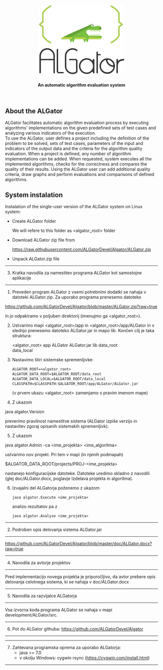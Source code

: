 <h1 align="center"><img src="doc/algator.png" alt="ALGator logo" /></h1>
<h4 align="center">An automatic algorithm evaluation system </h4>
<br>



## About the ALGator

ALGator facilitates automatic algorithm evaluation process by executing 
algorithms' implementations on the given predefined sets of test cases
and analyzing various indicators of the execution.  
To use the ALGator, user defines a project including the definition of 
the problem to be solved, sets of test cases, parameters 
of the input and indicators of the output data  and the criteria for the 
algorithm quality evaluation. When a project is defined, any number of 
algorithm implementations can be added. When requested, system 
executes all the implemented algorithms, checks for the correctness 
and compares the quality of their results. Using the ALGator user can 
add additional quality criteria, draw graphs and perform evaluations and 
comparisons of defined algorithms. 

## System instalation

Instalation of the single-user version of the ALGator system on Linux system:

* Create ALGator folder

  We will refere to this folder as <algator_root> folder

* Download ALGator zip file from

    https://raw.githubusercontent.com/ALGatorDevel/Algator/ALGator.zip

* Unpack ALGator.zip file

  

*****************************************************************************
3) Kratka navodila za namestitev programa ALGator kot samostojne aplikacije
*****************************************************************************
1. Preveden program ALGator z vsemi potrebnimi dodatki se nahaja v datoteki
ALGator.zip. Za uporabo programa prenesemo datoteko 

https://github.com/ALGatorDevel/Algator/blob/master/ALGator.zip?raw=true

in jo odpakiramo v poljuben direktorij (imenujmo ga <algator_root>).

2. Ustvarimo mapi <algator_root>/app in <algator_root>/app/ALGator in v slednjo
   prenesemo datoteko ALGator.jar in mapo lib. Končen cilj je taka struktura:

   <algator_root>
     app
       ALGator
         ALGator.jar
         lib
     data_root   
     data_local
 
3. Nastavimo štiri sistemske spremenljivke: 
  
       ALGATOR_ROOT=<algator_root>
       ALGATOR_DATA_ROOT=$ALGATOR_ROOT/data_root
       ALGATOR_DATA_LOCAL=$ALGATOR_ROOT/data_local
       CLASSPATH=$CLASSPATH:$ALGATOR_ROOT/app/ALGator/ALGator.jar

   (v prvem ukazu <algator_root> zamenjamo s pravim imenom mape)


4. Z ukazom 

  java algator.Version

preverimo pravilnost namestitve sistema (ALGator izpiše verzijo 
in nastavitev zgoraj opisanih sistemskih spremenljivk).

       
5. Z ukazom 

  java algator.Admin -ca <ime_projekta> <ime_algoritma>

ustvarimo nov projekt. Pri tem v mapi (in njenih podmapah)

  $ALGATOR_DATA_ROOT/projects/PROJ-<ime_projekta> 

nastanejo konfiguracijske datoteke. Datoteke uredimo skladno
z navodili (glej doc/ALGator.docx, poglavje Izdelava projekta 
in algoritma).


6. Izvajalni del ALGatorja poženemo z ukazom

       java algator.Execute <ime_projekta>
	
    analizo rezultatov pa z 

       java algator.Analyse <ime_projekta>



*****************************************************************************
2) Podroben opis delovanja sistema ALGator.jar
*****************************************************************************
https://github.com/ALGatorDevel/Algator/blob/master/doc/ALGator.docx?raw=true




*****************************************************************************
4) Navodila za avtorje projektov
*****************************************************************************
Pred implementacijo novega projekta je priporočljivo, da avtor prebere 
opis delovanja celotnega sistema, ki se nahaja v doc/ALGator.docx


*****************************************************************************
5) Navodila za razvijalce ALGatorja
*****************************************************************************
Vsa izvorna koda programa ALGator se nahaja v mapi development/ALGator/src.




*****************************************************************************
6) Pot do ALGator githuba:
  https://github.com/ALGatorDevel/Algator
*****************************************************************************


*****************************************************************************
7) Zahtevana programska oprema za uporabo ALGatorja:
    - java >= 7.0
    - v okolju Windows: cygwin rsync (https://cygwin.com/install.html)
*****************************************************************************
